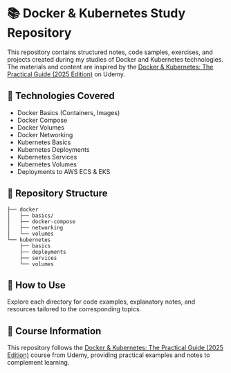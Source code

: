 # 📚 Docker & Kubernetes Study Repository

&#x20;&#x20;

This repository contains structured notes, code samples, exercises, and projects created during my studies of Docker and Kubernetes technologies. The materials and content are inspired by the [Docker & Kubernetes: The Practical Guide (2025 Edition)](https://www.udemy.com/course/docker-kubernetes-the-practical-guide/) on Udemy.

## 🚀 Technologies Covered

- Docker Basics (Containers, Images)
- Docker Compose
- Docker Volumes
- Docker Networking
- Kubernetes Basics
- Kubernetes Deployments
- Kubernetes Services
- Kubernetes Volumes
- Deployments to AWS ECS & EKS

## 📂 Repository Structure

```
├── docker
│   ├── basics/
│   ├── docker-compose
│   ├── networking
│   └── volumes
└── kubernetes
    ├── basics
    ├── deployments
    ├── services
    └── volumes
```

## 🎯 How to Use

Explore each directory for code examples, explanatory notes, and resources tailored to the corresponding topics.

## 📖 Course Information

This repository follows the [Docker & Kubernetes: The Practical Guide (2025 Edition)](https://www.udemy.com/course/docker-kubernetes-the-practical-guide/) course from Udemy, providing practical examples and notes to complement learning.

